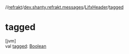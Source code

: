 //[refrakt](../../../index.md)/[dev.shanty.refrakt.messages](../index.md)/[LifxHeader](index.md)/[tagged](tagged.md)

# tagged

[jvm]\
val [tagged](tagged.md): [Boolean](https://kotlinlang.org/api/latest/jvm/stdlib/kotlin/-boolean/index.html)
